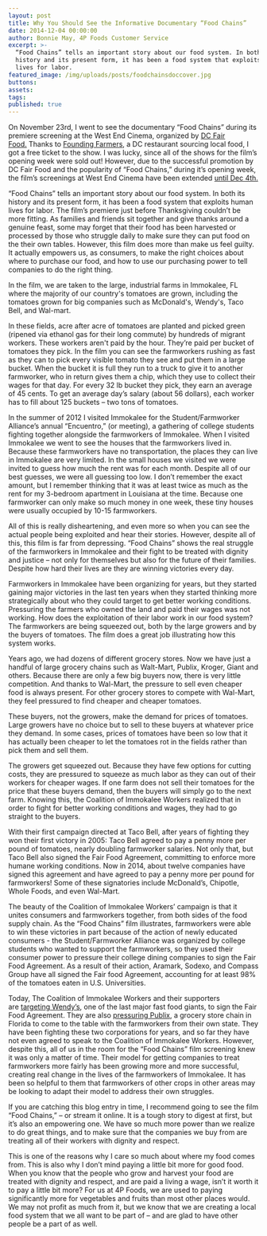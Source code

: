 ```yaml
---
layout: post
title: Why You Should See the Informative Documentary “Food Chains”
date: 2014-12-04 00:00:00
author: Bonnie May, 4P Foods Customer Service
excerpt: >-
  “Food Chains” tells an important story about our food system. In both its
  history and its present form, it has been a food system that exploits human
  lives for labor.
featured_image: /img/uploads/posts/foodchainsdoccover.jpg
buttons:
assets:
tags:
published: true
---
```

<div class="editable"><p>On November 23rd, I went to see the documentary &ldquo;Food Chains&rdquo; during its premiere screening at the West End Cinema, organized by&nbsp;<a href="http://dcfairfood.org/">DC Fair Food.</a>&nbsp;Thanks to&nbsp;<a href="http://www.wearefoundingfarmers.com/">Founding Farmers</a>, a DC restaurant sourcing local food, I got a free ticket to the show. I was lucky, since all of the shows for the film&rsquo;s opening week were sold out! However, due to the successful promotion by DC Fair Food and the popularity of &ldquo;Food Chains,&rdquo; during it&rsquo;s opening week, the film&rsquo;s screenings at West End Cinema have been extended&nbsp;<a href="http://dcfairfood.org/2014/11/26/extended-screening/">until Dec 4th.</a></p><p>&ldquo;Food Chains&rdquo; tells an important story about our food system. In both its history and its present form, it has been a food system that exploits human lives for labor. The film&rsquo;s premiere just before Thanksgiving couldn&rsquo;t be more fitting. As families and friends sit together and give thanks around a genuine feast, some may forget that their food has been harvested or processed by those who struggle daily to make sure they can put food on the their own tables. However, this film does more than make us feel guilty. It actually empowers us, as consumers, to make the right choices about where to purchase our food, and how to use our purchasing power to tell companies to do the right thing.</p><p>In the film, we are taken to the large, industrial farms in Immokalee, FL where the majority of our country's tomatoes are grown, including the tomatoes grown for big companies such as McDonald's, Wendy's, Taco Bell, and Wal-mart.</p><p>In these fields, acre after acre of tomatoes are planted and picked green (ripened via ethanol gas for their long commute) by hundreds of migrant workers. These workers aren't paid by the hour. They&rsquo;re paid per bucket of tomatoes they pick. In the film you can see the farmworkers rushing as fast as they can to pick every visible tomato they see and put them in a large bucket. When the bucket it is full they run to a truck to give it to another farmworker, who in return gives them a chip, which they use to collect their wages for that day. For every 32 lb bucket they pick, they earn an average of 45 cents. To get an average day&rsquo;s salary (about 56 dollars), each worker has to fill about 125 buckets &ndash; two tons of tomatoes.</p><p>In the summer of 2012 I visited Immokalee for the Student/Farmworker Alliance&rsquo;s annual &ldquo;Encuentro,&rdquo; (or meeting), a gathering of college students fighting together alongside the farmworkers of Immokalee. When I visited Immokalee we went to see the houses that the farmworkers lived in. Because these farmworkers have no transportation, the places they can live in Immokalee are very limited. In the small houses we visited we were invited to guess how much the rent was for each month. Despite all of our best guesses, we were all guessing too low. I don&rsquo;t remember the exact amount, but I remember thinking that it was at least twice as much as the rent for my 3-bedroom apartment in Louisiana at the time. Because one farmworker can only make so much money in one week, these tiny houses were usually occupied by 10-15 farmworkers.</p><p>All of this is really disheartening, and even more so when you can see the actual people being exploited and hear their stories. However, despite all of this, this film is far from depressing. &ldquo;Food Chains&rdquo; shows the real struggle of the farmworkers in Immokalee and their fight to be treated with dignity and justice &ndash; not only for themselves but also for the future of their families. Despite how hard their lives are they are winning victories every day.</p><p>Farmworkers in Immokalee have been organizing for years, but they started gaining major victories in the last ten years when they started thinking more strategically about who they could target to get better working conditions. Pressuring the farmers who owned the land and paid their wages was not working. How does the exploitation of their labor work in our food system? The farmworkers are being squeezed out, both by the large growers and by the buyers of tomatoes. The film does a great job illustrating how this system works.</p><p>Years ago, we had dozens of different grocery stores. ​Now we have just a handful of large grocery chains such as Walt-Mart, Publix, Kroger, Giant and others. Because there are only a few big buyers now, there is very little competition. And thanks to Wal-Mart, the pressure to sell even cheaper food is always present. For other grocery stores to compete with Wal-Mart, they feel pressured to find cheaper and cheaper tomatoes.</p><p>These buyers, not the growers, make the demand for prices of tomatoes. Large growers have no choice but to sell to these buyers at whatever price they demand. In some cases, prices of tomatoes have been so low that it has actually been cheaper to let the tomatoes rot in the fields rather than pick them and sell them.</p><p>The growers get squeezed out. Because they have few options for cutting costs, they are pressured to squeeze as much labor as they can out of their workers for cheaper wages. If one farm does not sell their tomatoes for the price that these buyers demand, then the buyers will simply go to the next farm. Knowing this, the Coalition of Immokalee Workers realized that in order to fight for better working conditions and wages, they had to go straight to the buyers.</p><p>With their first campaign directed at Taco Bell, after years of fighting they won their first victory in 2005: Taco Bell agreed to pay a penny more per pound of tomatoes, nearly doubling farmworker salaries. Not only that, but Taco Bell also signed the Fair Food Agreement, committing to enforce more humane working conditions. Now in 2014, about twelve companies have signed this agreement and have agreed to pay a penny more per pound for farmworkers! Some of these signatories include McDonald&rsquo;s, Chipotle, Whole Foods, and even Wal-Mart.</p><p>The beauty of the Coalition of Immokalee Workers&rsquo; campaign is that it unites consumers and farmworkers together, from both sides of the food supply chain. As the &ldquo;Food Chains&rdquo; film illustrates, farmworkers were able to win these victories in part because of the action of newly educated consumers - the Student/Farmworker Alliance was organized by college students who wanted to support the farmworkers, so they used their consumer power to pressure their college dining companies to sign the Fair Food Agreement. As a result of their action, Aramark, Sodexo, and Compass Group have all signed the Fair food Agreement, accounting for at least 98% of the tomatoes eaten in U.S. Universities.</p><p>Today, The Coalition of Immokalee Workers and their supporters are&nbsp;<a href="http://ciw-online.org/wendys/">targeting Wendy&rsquo;s</a>, one of the last major fast food giants, to sign the Fair Food Agreement. They are also&nbsp;<a href="http://ciw-online.org/publix/">pressuring Publix</a>, a grocery store chain in Florida to come to the table with the farmworkers from their own state. They have been fighting these two corporations for years, and so far they have not even agreed to speak to the Coalition of Immokalee Workers. However, despite this, all of us in the room for the &ldquo;Food Chains&rdquo; film screening knew it was only a matter of time. Their model for getting companies to treat farmworkers more fairly has been growing more and more successful, creating real change in the lives of the farmworkers of Immokalee. It has been so helpful to them that farmworkers of other crops in other areas may be looking to adapt their model to address their own struggles.</p><p>If you are catching this blog entry in time, I recommend going to see the film &ldquo;Food Chains,&rdquo; &ndash; or stream it online. It is a tough story to digest at first, but it&rsquo;s also an empowering one. We have so much more power than we realize to do great things, and to make sure that the companies we buy from are treating all of their workers with dignity and respect.</p><p>This is one of the reasons why I care so much about where my food comes from. This is also why I don&rsquo;t mind paying a little bit more for good food. When you know that the people who grow and harvest your food are treated with dignity and respect, and are paid a living a wage, isn&rsquo;t it worth it to pay a little bit more? For us at 4P Foods, we are used to paying significantly more for vegetables and fruits than most other places would. We may not profit as much from it, but we know that we are creating a local food system that we all want to be part of &ndash; and are glad to have other people be a part of as well.</p><p>&nbsp;</p><p>&nbsp;</p></div>